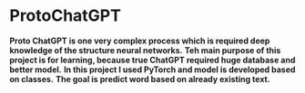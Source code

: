# ProtoChatGPT
**Proto ChatGPT is one very complex process which is required deep knowledge of the structure neural networks.**
**Teh main purpose of this project is for learning, because true ChatGPT required huge database and better model.**
**In this project I used PyTorch and model is developed based on classes.**
**The goal is predict word based on already existing text.**
